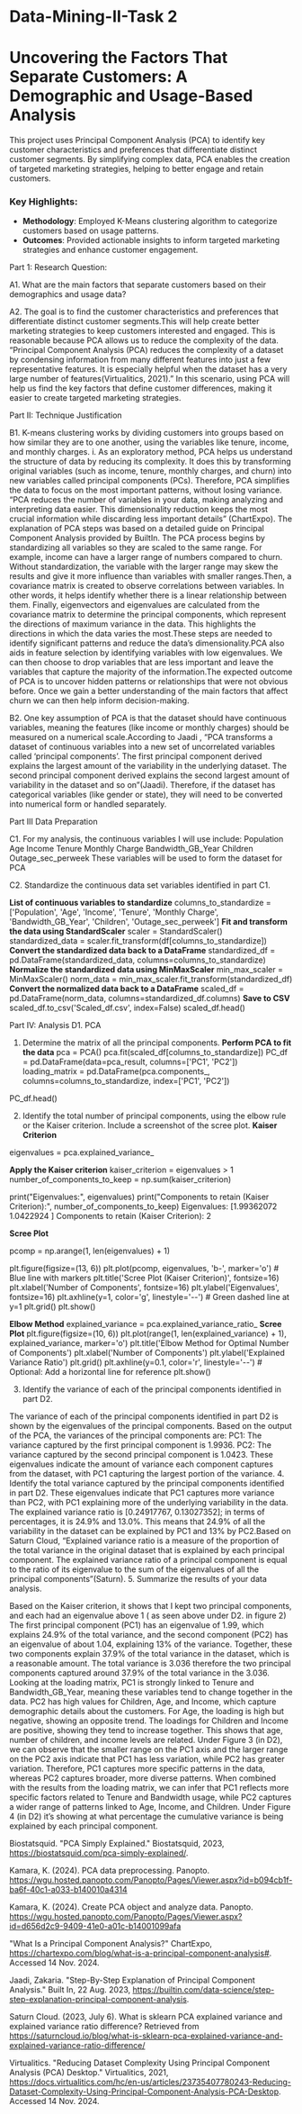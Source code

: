 # Data-Mining-II-Task 2


# Uncovering the Factors That Separate Customers: A Demographic and Usage-Based Analysis
This project uses Principal Component Analysis (PCA) to identify key customer characteristics and preferences that differentiate distinct customer segments. By simplifying complex data, PCA enables the creation of targeted marketing strategies, helping to better engage and retain customers.

### Key Highlights:
- **Methodology**: Employed K-Means clustering algorithm to categorize customers based on usage patterns.
- **Outcomes**: Provided actionable insights to inform targeted marketing strategies and enhance customer engagement.

Part 1: Research Question:

A1. What are the main factors that separate customers based on their demographics and usage data?

A2.  The goal is to find the customer characteristics and preferences  that differentiate distinct customer segments.This will help create better marketing strategies to keep customers interested and engaged. This is reasonable because PCA allows us to reduce the complexity of the data. “Principal Component Analysis (PCA) reduces the complexity of a dataset by condensing information from many different features into just a few representative features. It is especially helpful when the dataset has a very large number of features(Virtualitics, 2021).” In this scenario, using PCA will help us find the key factors that define customer differences, making it easier to create targeted marketing strategies.

Part II: Technique Justification

B1. K-means clustering works by dividing customers into groups based on how similar they are to one another, using the variables like tenure, income, and monthly charges.
    i. As an exploratory method, PCA helps us understand the structure of data by reducing its complexity. It does this by transforming original variables (such as income, tenure, monthly charges, and churn) into new variables called principal components (PCs). Therefore, PCA simplifies the data to focus on the most important patterns, without losing variance. “PCA reduces the number of variables in your data, making analyzing and interpreting data easier. This dimensionality reduction keeps the most crucial information while discarding less important details” (ChartExpo).
    The explanation of PCA steps was based on a detailed guide on Principal Component Analysis provided by BuiltIn. The  PCA process begins by standardizing all variables so they are scaled to the same range. For example, income can have a larger range of numbers compared to churn. Without standardization, the variable with the larger range may skew the results and give it more influence than variables with smaller ranges.Then, a covariance matrix is created to observe correlations between variables. In other words, it helps identify whether there is a linear relationship between them. Finally, eigenvectors and eigenvalues are calculated from the covariance matrix to determine the principal components, which represent the directions of maximum variance in the data. This highlights the directions in which the data varies the most.These steps are needed to  identify significant patterns and reduce the data’s dimensionality.PCA also aids in feature selection by identifying variables with low eigenvalues. We can then choose to drop variables that are less important and leave the variables that  capture the majority of the information.The expected outcome of PCA is to uncover hidden patterns or relationships that were not obvious before. Once we gain a better understanding of the main factors that affect  churn we can then help inform decision-making.

 
B2. One key assumption of PCA is that the dataset should have continuous variables, meaning the features (like income or monthly charges) should be measured on a numerical scale.According to Jaadi , “PCA transforms a dataset of continuous variables into a new set of uncorrelated variables called ‘principal components’. The first principal component derived explains the largest amount of the variability in the underlying dataset. The second principal component derived explains the second largest amount of variability in the dataset and so on”(Jaadi).
Therefore, if the dataset has categorical variables (like gender or state), they will need to be converted into numerical form or handled separately.


Part III Data Preparation

C1. For my analysis, the continuous variables I will use include:
      Population
      Age
      Income
      Tenure
      Monthly Charge
      Bandwidth_GB_Year
      Children
      Outage_sec_perweek
These variables will be used to form the dataset for PCA

C2.  Standardize the continuous data set variables identified in part C1. 


**List of continuous variables to standardize**
columns_to_standardize = ['Population', 'Age', 'Income', 'Tenure', 'Monthly Charge', 'Bandwidth_GB_Year', 'Children', 'Outage_sec_perweek']
 **Fit and transform the data using StandardScaler**
scaler = StandardScaler()
standardized_data = scaler.fit_transform(df[columns_to_standardize]) 
**Convert the standardized data back to a DataFrame**
standardized_df = pd.DataFrame(standardized_data, columns=columns_to_standardize) 
**Normalize the standardized data using MinMaxScaler**
min_max_scaler = MinMaxScaler() 
norm_data = min_max_scaler.fit_transform(standardized_df) 
**Convert the normalized data back to a DataFrame**
 scaled_df = pd.DataFrame(norm_data, columns=standardized_df.columns) 
**Save to CSV**
scaled_df.to_csv('Scaled_df.csv', index=False) 
scaled_df.head()
 
Part IV: Analysis
D1. PCA 
1.  Determine the matrix of all the principal components.
**Perform PCA to fit the data**
pca = PCA() pca.fit(scaled_df[columns_to_standardize])
PC_df = pd.DataFrame(data=pca_result, columns=['PC1', 'PC2'])
loading_matrix = pd.DataFrame(pca.components_, columns=columns_to_standardize, index=['PC1', 'PC2'])


PC_df.head()


2.  Identify the total number of principal components, using the elbow rule or the Kaiser criterion. Include a screenshot of the scree plot.
**Kaiser Criterion**


eigenvalues = pca.explained_variance_


**Apply the Kaiser criterion**
kaiser_criterion = eigenvalues > 1
number_of_components_to_keep = np.sum(kaiser_criterion)


print("Eigenvalues:", eigenvalues)
print("Components to retain (Kaiser Criterion):", number_of_components_to_keep)
Eigenvalues: [1.99362072 1.0422924 ]
Components to retain (Kaiser Criterion): 2


**Scree Plot**


pcomp = np.arange(1, len(eigenvalues) + 1)




plt.figure(figsize=(13, 6))
plt.plot(pcomp, eigenvalues, 'b-', marker='o')  # Blue line with markers
plt.title('Scree Plot (Kaiser Criterion)', fontsize=16)
plt.xlabel('Number of Components', fontsize=16)
plt.ylabel('Eigenvalues', fontsize=16)
plt.axhline(y=1, color='g', linestyle='--')  # Green dashed line at y=1
plt.grid()
plt.show()






**Elbow Method**
explained_variance = pca.explained_variance_ratio_
**Scree Plot**
plt.figure(figsize=(10, 6))
plt.plot(range(1, len(explained_variance) + 1), explained_variance, marker='o')
plt.title('Elbow Method for Optimal Number of Components')
plt.xlabel('Number of Components')
plt.ylabel('Explained Variance Ratio')
plt.grid()
plt.axhline(y=0.1, color='r', linestyle='--')  # Optional: Add a horizontal line for reference
plt.show()

3.  Identify the variance of each of the principal components identified in part D2.


The variance of each of the principal components identified in part D2 is shown by the eigenvalues of the principal components. Based on the output of the PCA, the variances of the principal components are:
PC1: The variance captured by the first principal component is 1.9936.
PC2: The variance captured by the second principal component is 1.0423.
These eigenvalues indicate the amount of variance each component captures from the dataset, with PC1 capturing the largest portion of the variance. 
4.  Identify the total variance captured by the principal components identified in part D2.
These eigenvalues indicate that PC1 captures more variance than PC2, with PC1 explaining more of the underlying variability in the data. The explained variance ratio is [0.24917767, 0.13027352]; in terms of percentages, it is 24.9% and 13.0%. This means that 24.9% of all the variability in the dataset can be explained by PC1 and 13% by PC2.Based on Saturn Cloud,  “Explained variance ratio is a measure of the proportion of the total variance in the original dataset that is explained by each principal component. The explained variance ratio of a principal component is equal to the ratio of its eigenvalue to the sum of the eigenvalues of all the principal components”(Saturn). 
5.  Summarize the results of your data analysis.


Based on the Kaiser criterion, it shows that I kept  two principal components, and  each had an eigenvalue above 1 ( as seen above under D2.  in figure 2) The first principal component (PC1) has an eigenvalue of 1.99, which explains 24.9% of the total variance, and the second component (PC2) has an eigenvalue of about 1.04, explaining 13% of the variance. Together, these two components explain 37.9% of the total variance in the dataset, which is a reasonable amount. The total variance is 3.036 therefore the two principal components captured around 37.9% of the total variance in the 3.036.  
Looking at the loading matrix, PC1 is strongly linked to Tenure and Bandwidth_GB_Year, meaning these variables tend to change together in the data. PC2 has high values for Children, Age, and Income, which capture demographic details about the customers. For Age, the loading is high but negative, showing an opposite trend. The loadings for Children and Income are positive, showing they tend to increase together. This shows that age, number of children, and income levels are related.
Under Figure 3 (in D2), we can observe that the smaller range on the PC1 axis and the larger range on the PC2 axis indicate that PC1 has less variation, while PC2 has greater variation. Therefore, PC1 captures more specific patterns in the data, whereas PC2 captures broader, more diverse patterns. When combined with the results from the loading matrix, we can infer that PC1 reflects more specific factors related to Tenure and Bandwidth usage, while PC2 captures a wider range of patterns linked to Age, Income, and Children.
Under Figure 4 (in D2) it’s showing at what percentage the cumulative  variance is being explained by each principal component. 



Biostatsquid. "PCA Simply Explained." Biostatsquid, 2023, https://biostatsquid.com/pca-simply-explained/.


Kamara, K. (2024). PCA data preprocessing. Panopto. https://wgu.hosted.panopto.com/Panopto/Pages/Viewer.aspx?id=b094cb1f-ba6f-40c1-a033-b140010a4314


Kamara, K. (2024). Create PCA object and analyze data. Panopto. https://wgu.hosted.panopto.com/Panopto/Pages/Viewer.aspx?id=d656d2c9-9409-41e0-a01c-b14001099afa 


"What Is a Principal Component Analysis?" ChartExpo, https://chartexpo.com/blog/what-is-a-principal-component-analysis#. Accessed 14 Nov. 2024.


 Jaadi, Zakaria. "Step-By-Step Explanation of Principal Component Analysis." Built In, 22 Aug. 2023, https://builtin.com/data-science/step-step-explanation-principal-component-analysis.


 Saturn Cloud. (2023, July 6). What is sklearn PCA explained variance and explained variance ratio difference? Retrieved from https://saturncloud.io/blog/what-is-sklearn-pca-explained-variance-and-explained-variance-ratio-difference/


Virtualitics. "Reducing Dataset Complexity Using Principal Component Analysis (PCA) Desktop." Virtualitics, 2021, https://docs.virtualitics.com/hc/en-us/articles/23735407780243-Reducing-Dataset-Complexity-Using-Principal-Component-Analysis-PCA-Desktop. Accessed 14 Nov. 2024.

